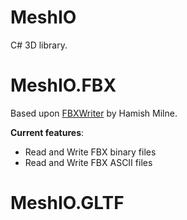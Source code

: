 # MeshIO

C# 3D library.

# MeshIO.FBX

Based upon [FBXWriter](https://github.com/hamish-milne/FbxWriter) by Hamish Milne.

**Current features**:

- Read and Write FBX binary files
- Read and Write FBX ASCII files

# MeshIO.GLTF